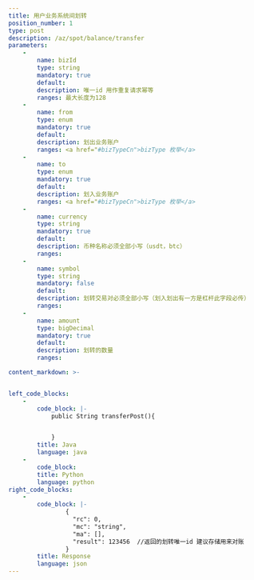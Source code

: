 ```yaml
---
title: 用户业务系统间划转
position_number: 1
type: post
description: /az/spot/balance/transfer
parameters:
    -
        name: bizId
        type: string
        mandatory: true
        default:
        description: 唯一id 用作重复请求幂等
        ranges: 最大长度为128
    -
        name: from
        type: enum
        mandatory: true
        default:
        description: 划出业务账户
        ranges: <a href="#bizTypeCn">bizType 枚举</a>
    -
        name: to
        type: enum
        mandatory: true
        default:
        description: 划入业务账户
        ranges: <a href="#bizTypeCn">bizType 枚举</a>
    -
        name: currency
        type: string
        mandatory: true
        default:
        description: 币种名称必须全部小写（usdt，btc）
        ranges:
    -
        name: symbol
        type: string
        mandatory: false
        default:
        description: 划转交易对必须全部小写（划入划出有一方是杠杆此字段必传）
        ranges:
    -
        name: amount
        type: bigDecimal
        mandatory: true
        default:
        description: 划转的数量
        ranges:

content_markdown: >-


left_code_blocks:
    -
        code_block: |-
            public String transferPost(){


            }
        title: Java
        language: java
    -
        code_block:
        title: Python
        language: python
right_code_blocks:
    -
        code_block: |-
                {
                  "rc": 0,
                  "mc": "string",
                  "ma": [],
                  "result": 123456  //返回的划转唯一id 建议存储用来对账
                }
        title: Response
        language: json
---
```

